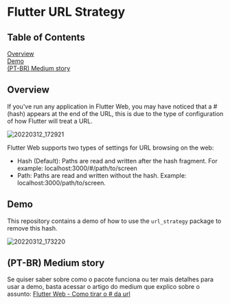 # Flutter URL Strategy

## Table of Contents  
[Overview](#overview)  
[Demo](#demo)  
[(PT-BR) Medium story](#mediumptbr)

<a name="overview"/>

## Overview
If you've run any application in Flutter Web, you may have noticed that a # (hash) appears at the end of the URL, this is due to the type of configuration of how Flutter will treat a URL.

![20220312_172921](https://user-images.githubusercontent.com/44551981/158033945-80d347d9-4095-4ae9-9349-6aa5a97d173c.gif)

Flutter Web supports two types of settings for URL browsing on the web:
- Hash (Default): Paths are read and written after the hash fragment. For example: localhost:3000/#/path/to/screen
- Path: Paths are read and written without the hash. Example: localhost:3000/path/to/screen.

<a name="demo"/>

## Demo
This repository contains a demo of how to use the ``url_strategy`` package to remove this hash.

![20220312_173220](https://user-images.githubusercontent.com/44551981/158034021-7ac74fa0-3a85-4911-ac7d-d974b05fba83.gif)

<a name="mediumptbr"/>

## (PT-BR) Medium story
Se quiser saber sobre como o pacote funciona ou ter mais detalhes para usar a demo, basta acessar o artigo do medium que explico sobre o assunto: [Flutter Web - Como tirar o # da url](https://medium.com/@artmasson/flutter-web-como-tirar-o-da-url-b777acdaa7b6)

